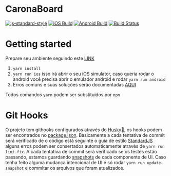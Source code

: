 # CaronaBoard
[![js-standard-style](https://img.shields.io/badge/code%20style-standard-brightgreen.svg?style=flat)](http://standardjs.com/)
[![iOS Build](https://dashboard.buddybuild.com/api/statusImage?appID=59807bf48a3be00001bb27ae&branch=master&build=latest)](https://dashboard.buddybuild.com/apps/59807bf48a3be00001bb27ae/build/latest?branch=master)
[![Android Build](https://dashboard.buddybuild.com/api/statusImage?appID=5936a240044f3d0001b444a4&branch=master&build=latest)](https://dashboard.buddybuild.com/apps/5936a240044f3d0001b444a4/build/latest?branch=master)
[![Build Status](https://travis-ci.org/CaronaBoard/caronaboard-native.svg?branch=master)](https://travis-ci.org/CaronaBoard/caronaboard-native)

# Getting started
Prepare seu ambiente seguindo este [LINK](https://github.com/CaronaBoard/caronaboard-native/wiki/Environment-Setup)
1. `yarn install`
2. `yarn run ios` isso irá abrir o seu iOS simulator, caso queria rodar o android você precisa abrir o emulador android e rodar `yarn run android`
3. Erros comuns e suas soluções serão documentadas [AQUI](https://github.com/CaronaBoard/caronaboard-native/wiki/Knowed-Issues)

Todos comandos `yarn` podem ser substituidos por `npm`


# Git Hooks
O projeto tem githooks configurados através do [Husky🐶](https://github.com/typicode/husky), os hooks podem ser encontrados no [package.json](https://github.com/CaronaBoard/caronaboard-native/blob/master/package.json). Basicamente a cada tentativa de commit será verificado de o código está seguinte o guia de estilo [StandardJS](http://standardjs.com/) alguns erros podem ser consertados automaticamente através de `yarn run lint-fix`.
A cada tentativa de commit será verificado se os testes estão passando, estamos guardando [snapshots](https://facebook.github.io/jest/docs/snapshot-testing.html) de cada componente de UI. Caso tenha feito alguma mudança intencional de UI é só rodar `yarn run update-snapshot` e commitar os arquivos que foram atualizados.
